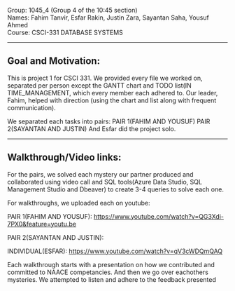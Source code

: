 Group: 1045_4 (Group 4 of the 10:45 section)  
Names: Fahim Tanvir, Esfar Rakin, Justin Zara, Sayantan Saha, Yousuf Ahmed  
Course: CSCI-331 DATABASE SYSTEMS



---------------------------------------------------------------
Goal and Motivation:
---------------------------------------------------------------
This is project 1 for CSCI 331. We provided every file we worked on, separated per person except the GANTT chart and
TODO list(IN TIME_MANAGEMENT, which every member each adhered to. Our leader, Fahim, helped with direction
(using the chart and list along with frequent communication). 

We separated each tasks into pairs:
PAIR 1(FAHIM AND YOUSUF)
PAIR 2(SAYANTAN AND JUSTIN)
And Esfar did the project solo. 

------------------------------------------------------------------------------------------------------------------------------------------------------
Walkthrough/Video links:
------------------------------------------------------------------------------------------------------------------------------------------------------
For the pairs, we solved each mystery our partner produced and collaborated using video call and SQL tools(Azure Data Studio, SQL Management Studio and Dbeaver) to create 3-4 queries to solve each one. 

For walkthroughs, we uploaded each on youtube:

PAIR 1(FAHIM AND YOUSUF):
https://www.youtube.com/watch?v=QG3Xdi-7PX0&feature=youtu.be


PAIR 2(SAYANTAN AND JUSTIN): 

INDIVIDUAL(ESFAR): 
https://www.youtube.com/watch?v=qV3cWDQmQAQ

Each walkthrough starts with a presentation on how we contributed and committed to NAACE competancies. And then we go over eachothers mysteries.
We attempted to listen and adhere to the feedback presented 


